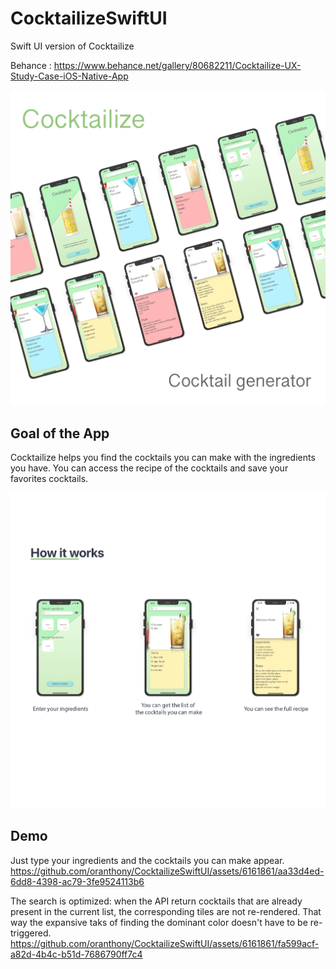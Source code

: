 # CocktailizeSwiftUI
Swift UI version of Cocktailize

Behance : https://www.behance.net/gallery/80682211/Cocktailize-UX-Study-Case-iOS-Native-App

![](img/presentation.jpg)

## Goal of the App
Cocktailize helps you find the cocktails you can make with the ingredients you have. You can access the recipe of the cocktails and save your favorites cocktails.

![](img/demo.jpg)


## Demo
Just type your ingredients and the cocktails you can make appear.
https://github.com/oranthony/CocktailizeSwiftUI/assets/6161861/aa33d4ed-6dd8-4398-ac79-3fe9524113b6


The search is optimized: when the API return cocktails that are already present in the current list, the corresponding tiles are not re-rendered. That way the expansive taks of finding the dominant color doesn't have to be re-triggered.
https://github.com/oranthony/CocktailizeSwiftUI/assets/6161861/fa599acf-a82d-4b4c-b51d-7686790ff7c4

